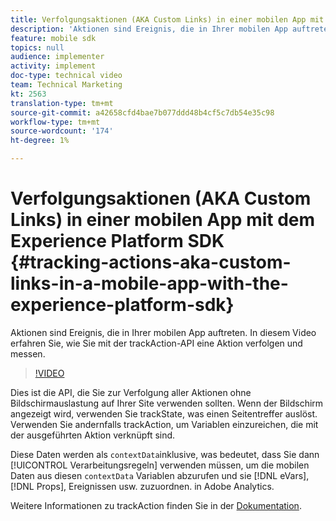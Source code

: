 ```yaml
---
title: Verfolgungsaktionen (AKA Custom Links) in einer mobilen App mit dem Experience Platform SDK
description: 'Aktionen sind Ereignis, die in Ihrer mobilen App auftreten. In diesem Video erfahren Sie, wie Sie mit der trackAction-API eine Aktion verfolgen und messen. '
feature: mobile sdk
topics: null
audience: implementer
activity: implement
doc-type: technical video
team: Technical Marketing
kt: 2563
translation-type: tm+mt
source-git-commit: a42658cfd4bae7b077ddd48b4cf5c7db54e35c98
workflow-type: tm+mt
source-wordcount: '174'
ht-degree: 1%

---
```



# Verfolgungsaktionen (AKA Custom Links) in einer mobilen App mit dem Experience Platform SDK {#tracking-actions-aka-custom-links-in-a-mobile-app-with-the-experience-platform-sdk}

Aktionen sind Ereignis, die in Ihrer mobilen App auftreten. In diesem Video erfahren Sie, wie Sie mit der trackAction-API eine Aktion verfolgen und messen.

>[!VIDEO](https://video.tv.adobe.com/v/26268/?quality=12)

Dies ist die API, die Sie zur Verfolgung aller Aktionen ohne Bildschirmauslastung auf Ihrer Site verwenden sollten. Wenn der Bildschirm angezeigt wird, verwenden Sie trackState, was einen Seitentreffer auslöst. Verwenden Sie andernfalls trackAction, um Variablen einzureichen, die mit der ausgeführten Aktion verknüpft sind.

Diese Daten werden als `contextData`inklusive, was bedeutet, dass Sie dann [!UICONTROL Verarbeitungsregeln] verwenden müssen, um die mobilen Daten aus diesen `contextData` Variablen abzurufen und sie [!DNL eVars], [!DNL Props], Ereignissen usw. zuzuordnen. in Adobe Analytics.

Weitere Informationen zu trackAction finden Sie in der [Dokumentation](https://aep-sdks.gitbook.io/docs/using-mobile-extensions/mobile-core/configuration-reference/mobile-core-api-reference).
